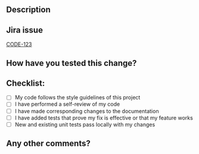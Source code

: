 <!-- Ensure your title is a short and descriptive version of your change. -->

## Description

<!-- Please include a summary of the changes. List any dependencies that are required for this change. -->

## Jira issue

[CODE-123](https://example.com)

## How have you tested this change?

<!-- Please describe the tests that you ran to verify your changes. -->

## Checklist:

- [ ] My code follows the style guidelines of this project
- [ ] I have performed a self-review of my code
- [ ] I have made corresponding changes to the documentation
- [ ] I have added tests that prove my fix is effective or that my feature works
- [ ] New and existing unit tests pass locally with my changes

## Any other comments?
